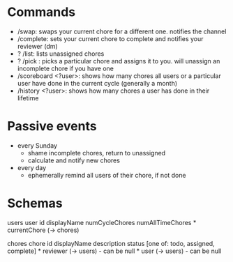 # Commands
- /swap: swaps your current chore for a different one. notifies the channel
- /complete: sets your current chore to complete and notifies your reviewer (dm)
- ? /list: lists unassigned chores
- ? /pick <chore>: picks a particular chore and assigns it to you. will unassign an incomplete chore if you have one
- /scoreboard <?user>: shows how many chores all users or a particular user have done in the current cycle (generally a month)
- /history <?user>: shows how many chores a user has done in their lifetime

# Passive events
- every Sunday
    - shame incomplete chores, return to unassigned
    - calculate and notify new chores
- every day
    - ephemerally remind all users of their chore, if not done


# Schemas
users
    user
        id
        displayName
        numCycleChores
        numAllTimeChores
        * currentChore (-> chores)

chores
    chore
        id
        displayName
        description
        status [one of: todo, assigned, complete]
        * reviewer (-> users) - can be null
        * user (-> users) - can be null